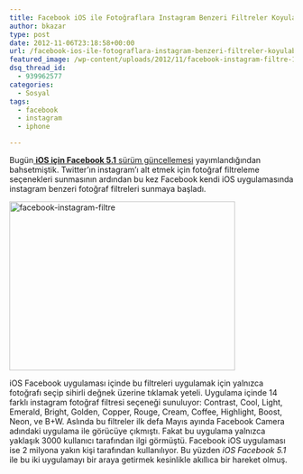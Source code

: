 ```yaml
---
title: Facebook iOS ile Fotoğraflara Instagram Benzeri Filtreler Koyulabiliyor
author: bkazar
type: post
date: 2012-11-06T23:18:58+00:00
url: /facebook-ios-ile-fotograflara-instagram-benzeri-filtreler-koyulabiliyor/
featured_image: /wp-content/uploads/2012/11/facebook-instagram-filtre-100x100.jpg
dsq_thread_id:
  - 939962577
categories:
  - Sosyal
tags:
  - facebook
  - instagram
  - iphone

---
```

Bugün[ **iOS için Facebook 5.1** sürüm güncellemesi][1] yayımlandığından bahsetmiştik. Twitter’ın instagram’ı alt etmek için fotoğraf filtreleme seçenekleri sunmasının ardından bu kez Facebook kendi iOS uygulamasında instagram benzeri fotoğraf filtreleri sunmaya başladı.

<img class="aligncenter size-large wp-image-9011" title="facebook-instagram-filtre" src="https://www.murekkep.org/wp-content/uploads/2012/11/facebook-instagram-filtre-400x300.jpg" alt="facebook-instagram-filtre" width="400" height="300" srcset="https://www.murekkep.org/wp-content/uploads/2012/11/facebook-instagram-filtre-400x300.jpg 400w, https://www.murekkep.org/wp-content/uploads/2012/11/facebook-instagram-filtre-50x37.jpg 50w, https://www.murekkep.org/wp-content/uploads/2012/11/facebook-instagram-filtre-166x125.jpg 166w, https://www.murekkep.org/wp-content/uploads/2012/11/facebook-instagram-filtre.jpg 620w" sizes="(max-width: 400px) 100vw, 400px" /> 

iOS Facebook uygulaması içinde bu filtreleri uygulamak için yalnızca fotoğrafı seçip sihirli değnek üzerine tıklamak yeteli. Uygulama içinde 14 farklı instagram fotoğraf filtresi seçeneği sunuluyor: Contrast, Cool, Light, Emerald, Bright, Golden, Copper, Rouge, Cream, Coffee, Highlight, Boost, Neon, ve B+W. Aslında bu filtreler ilk defa Mayıs ayında Facebook Camera adındaki uygulama ile görücüye çıkmıştı. Fakat bu uygulama yalnızca yaklaşık 3000 kullanıcı tarafından ilgi görmüştü. Facebook iOS uygulaması ise 2 milyona yakın kişi tarafından kullanılıyor. Bu yüzden _iOS Facebook 5.1_ ile bu iki uygulamayı bir araya getirmek kesinlikle akıllıca bir hareket olmuş.

&nbsp;

 [1]: https://www.murekkep.org/ios-icin-facebook-5-1-surum-guncellemesi-geldi-9004